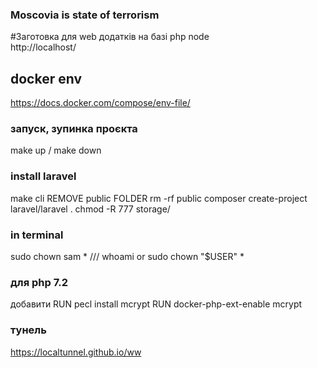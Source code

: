### Moscovia is state of terrorism  
#Заготовка для web додатків на базі php node   
http://localhost/
## docker env 
https://docs.docker.com/compose/env-file/   


### запуск, зупинка проєкта
make up  /  make down

### install laravel
make cli
REMOVE public FOLDER    rm -rf public
composer create-project laravel/laravel .
chmod  -R 777 storage/


### in terminal
sudo chown sam *   ///    whoami
or
sudo chown "$USER" *

### для php 7.2 
добавити
RUN pecl install mcrypt
RUN docker-php-ext-enable mcrypt
###    тунель
https://localtunnel.github.io/ww
